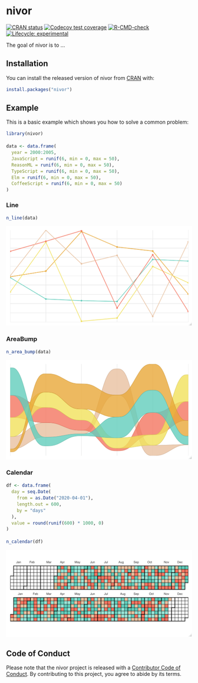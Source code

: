 
<!-- README.md is generated from README.Rmd. Please edit that file -->

# nivor

<!-- badges: start -->

[![CRAN
status](https://www.r-pkg.org/badges/version/nivor)](https://CRAN.R-project.org/package=nivor)
[![Codecov test
coverage](https://codecov.io/gh/swsoyee/nivor/branch/main/graph/badge.svg)](https://codecov.io/gh/swsoyee/nivor?branch=main)
[![R-CMD-check](https://github.com/swsoyee/nivor/workflows/R-CMD-check/badge.svg)](https://github.com/swsoyee/nivor/actions)
[![Lifecycle:
experimental](https://img.shields.io/badge/lifecycle-experimental-orange.svg)](https://www.tidyverse.org/lifecycle/#experimental)
<!-- badges: end -->

The goal of nivor is to …

## Installation

You can install the released version of nivor from
[CRAN](https://CRAN.R-project.org) with:

``` r
install.packages("nivor")
```

## Example

This is a basic example which shows you how to solve a common problem:

``` r
library(nivor)

data <- data.frame(
  year = 2000:2005,
  JavaScript = runif(6, min = 0, max = 50),
  ReasonML = runif(6, min = 0, max = 50),
  TypeScript = runif(6, min = 0, max = 50),
  Elm = runif(6, min = 0, max = 50),
  CoffeeScript = runif(6, min = 0, max = 50)
)
```

### Line

``` r
n_line(data)
```

![Line](man/figures/Line.png)

### AreaBump

``` r
n_area_bump(data)
```

![AreaBump](man/figures/AreaBump.png)

### Calendar

``` r
df <- data.frame(
  day = seq.Date(
    from = as.Date("2020-04-01"),
    length.out = 600,
    by = "days"
  ),
  value = round(runif(600) * 1000, 0)
)

n_calendar(df)
```

![Calendar](man/figures/calendar.png)

## Code of Conduct

Please note that the nivor project is released with a [Contributor Code
of
Conduct](https://contributor-covenant.org/version/2/0/CODE_OF_CONDUCT.html).
By contributing to this project, you agree to abide by its terms.
